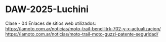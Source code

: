 # DAW-2025-Luchini

Clase - 04
Enlaces de sitios web utilizados:
https://lamoto.com.ar/noticias/moto-trail-benellitrk-702-y-x-actualizacion/
https://lamoto.com.ar/noticias/moto-trail-moto-guzzi-patente-seguridad/